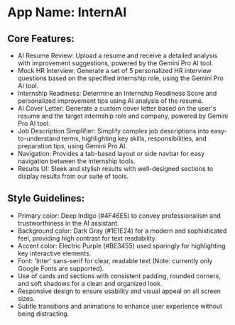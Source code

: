 # **App Name**: InternAI

## Core Features:

- AI Resume Review: Upload a resume and receive a detailed analysis with improvement suggestions, powered by the Gemini Pro AI tool.
- Mock HR Interview: Generate a set of 5 personalized HR interview questions based on the specified internship role, using the Gemini Pro AI tool.
- Internship Readiness: Determine an Internship Readiness Score and personalized improvement tips using AI analysis of the resume.
- AI Cover Letter: Generate a custom cover letter based on the user's resume and the target internship role and company, powered by Gemini Pro AI tool.
- Job Description Simplifier: Simplify complex job descriptions into easy-to-understand terms, highlighting key skills, responsibilities, and preparation tips, using Gemini Pro AI.
- Navigation: Provides a tab-based layout or side navbar for easy navigation between the internship tools.
- Results UI: Sleek and stylish results with well-designed sections to display results from our suite of tools.

## Style Guidelines:

- Primary color: Deep Indigo (#4F46E5) to convey professionalism and trustworthiness in the AI assistant.
- Background color: Dark Gray (#1E1E24) for a modern and sophisticated feel, providing high contrast for text readability.
- Accent color: Electric Purple (#BE3455) used sparingly for highlighting key interactive elements.
- Font: 'Inter' sans-serif for clear, readable text (Note: currently only Google Fonts are supported).
- Use of cards and sections with consistent padding, rounded corners, and soft shadows for a clean and organized look.
- Responsive design to ensure usability and visual appeal on all screen sizes.
- Subtle transitions and animations to enhance user experience without being distracting.